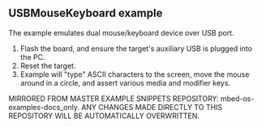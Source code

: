 ## USBMouseKeyboard example

The example emulates dual mouse/keyboard device over USB port.

1. Flash the board, and ensure the target's auxiliary USB is plugged into the PC.
2. Reset the target.
3. Example will "type" ASCII characters to the screen, move the mouse around in a circle, and assert various media and modifier keys.

MIRRORED FROM MASTER EXAMPLE SNIPPETS REPOSITORY: mbed-os-examples-docs_only.
ANY CHANGES MADE DIRECTLY TO THIS REPOSITORY WILL BE AUTOMATICALLY OVERWRITTEN.
